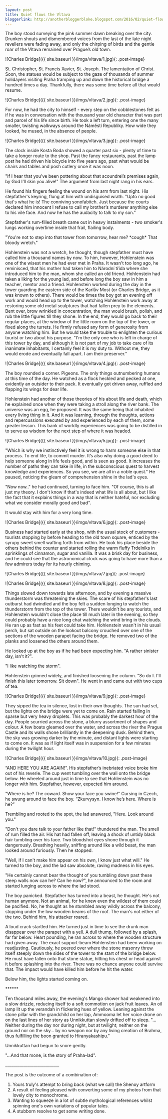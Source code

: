 ```yaml
---
layout: post
title: Quiet flows the Vltava
bloggerlink: http://anotherbloggerbloke.blogspot.com/2016/02/quiet-flows-vltava.html
---
```


The boy stood surveying the pink summer dawn breaking over the city. Drunken shouts and dismembered voices from the last of the late night revellers were fading away, and only the chirping of birds and the gentle roar of the Vltava remained over Prague’s old town.

![Charles Bridge]({{ site.baseurl }}/imgs/vltava/1.jpg){: .post-image}

St. Christopher, St. Francis Xavier, St. Joseph. The lamentation of Christ. 
Soon, the statues would be subject to the gaze of thousands of summer holidayers visiting Praha tramping up and down the historical bridge a hundred times a day. Thankfully, there was some time before all that would resume.

![Charles Bridge]({{ site.baseurl }}/imgs/vltava/2.jpg){: .post-image}

For now, he had the city to himself - every step on the cobblestones felt as if he was in conversation with the thousand year old character that was part and parcel of his life since birth. He took a left turn, entering one the many smaller, twisting walkways around the Náměstí Republiky. How wide they looked, he mused, in the absence of people.

![Charles Bridge]({{ site.baseurl }}/imgs/vltava/3.jpg){: .post-image}

The clock inside Kosta Boda showed a quarter past six - plenty of time to take a longer route to the shop. Past the fancy restaurants, past the lamp post he had driven his bicycle into five years ago, past what would be chairs and tables and posh cutlery once it was noon.

"If I hear that you've been pottering about that scoundrel’s premises again, by God I'll skin you alive!" The argument from last night rang in his ears.

He found his fingers feeling the wound on his arm from last night. His stepfather's keyring, flung at him with undisguised wrath. "Upto no good that's what he is! The conniving sonofabitch. Just because the courts declared him innocent I refuse to call my brother’s murderer anything else to his vile face. And now he has the audacity to talk to my son.”

Stepfather's rum-filled breath came out in heavy instalments - two smoker's lungs working overtime inside that frail, flailing body.

"You're not to step into that tower from tomorrow, hear me? \*cough\* That bloody wretch."

Hohlenstein was not a wretch, he thought, though stepfather must have called him a thousand names by now. To him, however, Hohlenstein was one of the wisest men he had ever met in Praha. It wasn't too long ago, he reminisced, that his mother had taken him to Národní třída where she introduced him to the man, whom she called an old friend. Hohlenstein had taken a liking for the young lad, and before long the boy saw in him a teacher, mentor and a friend. Hohlenstein worked during the day in the tower guarding the eastern side of the Karlův Most (or Charles Bridge, as it was known to others). There would be times the boy got an evening off work and would head up to the tower, watching Hohlenstein work away at restoring some old metal sculptures that had fallen prey to the elements. Bent over, brow wrinkled in concentration, the man would brush, polish, and rub the little figures till they shone. In the end, they would go back to their regular places, at the window of the little room on the top of the tower, or fixed along the turrets. He firmly refused any form of generosity from anyone watching him. But he would take the trouble to enlighten the curious tourist or two about his purpose. "I'm the only one who is left in charge of this tower by day, and although it is not part of my job to take care of its inanimate inhabitants, I certainly feel it is my duty to. Without me, they would erode and eventually fall apart. I am their preserver.”

![Charles Bridge]({{ site.baseurl }}/imgs/vltava/4.jpg){: .post-image}

The boy rounded a corner. Pigeons. The only things outnumbering humans at this time of the day. He watched as a flock heckled and pecked at one, evidently an outsider to their pack. It eventually got driven away, ruffled and flapping its wings for dear life.

Hohlenstein had another of those theories of his about life and death, which he explained once when they were taking a stroll along the river bank. The universe was an egg, he proposed. It was the same being that inhabited every living thing in it. And it was learning, through the thoughts, actions and repercussions executed by and experienced by each of them, some greater lesson. This bank of worldly experiences was going to be distilled in to serve as wisdom for the next step of where it was headed.

![Charles Bridge]({{ site.baseurl }}/imgs/vltava/5.jpg){: .post-image}

"Which is why we instinctively feel it is wrong to harm someone else in that process. To end life, to commit murder. It’s also why doing a good deed to help someone along in life feels good, and is seen as good. It increases the number of paths they can take in life, in the subconscious quest to harvest knowledge and experiences. So you see, we are all in a noble quest." He paused, noticing the gleam of comprehension shine in the lad's eyes.

"Now now.." he had continued, turning to face him. "Of course, this is all just my theory. I don't know if that's indeed what life is all about, but I like the fact that it explains things in a way that is neither hateful, nor excluding what we consider morally good and bad". 

It would stay with him for a very long time.

![Charles Bridge]({{ site.baseurl }}/imgs/vltava/6.jpg){: .post-image}

Business had started early at the shop, with the usual stock of customers - tourists stopping by before heading to the old town square, enticed by the syrupy sweet smell wafting forth from within. He took his place beside the others behind the counter and started rolling the warm fluffy Trdelníks in sprinklings of cinnamon, sugar and vanilla. It was a brisk day for business, and he could see that the astronomical clock was going to have more than a few admirers today for its hourly chiming.

![Charles Bridge]({{ site.baseurl }}/imgs/vltava/7.jpg){: .post-image}

![Charles Bridge]({{ site.baseurl }}/imgs/vltava/8.jpg){: .post-image}

Things slowed down towards late afternoon, and by evening a massive thunderstorm was threatening the skies. The scare of his stepfather's last outburst had dwindled and the boy felt a sudden longing to watch the thunderstorm from the top of the tower. There wouldn't be any tourists, and Hohlenstein wouldn't close the place till much later in the evening, so they could probably have a nice long chat watching the wind bring in the clouds. He ran up as fast as his feet could take him. Hohlenstein wasn't in his usual perch, but sat outside on the lookout balcony crouched over one of the sections of the wooden parapet facing the bridge. He removed two of the planks and loosened the others around them.

He looked up at the boy as if he had been expecting him. "A rather sinister day, isn't it?".

"I like watching the storm".

Hohlenstein grinned widely, and finished loosening the column. "So do I. I'll finish this later tomorrow. Sit down". He went in and came out with two cups of tea.

![Charles Bridge]({{ site.baseurl }}/imgs/vltava/9.jpg){: .post-image}

They sipped the tea in silence, lost in their own thoughts. The sun had set, but the lights on the bridge were yet to come on. Rain started falling in sparse but very heavy droplets. This was probably the darkest hour of the day. People scurried across the stone, a blurry assortment of shapes and colour. A few boats gleamed over the water, and across the river the Prague Castle and its walls shone brilliantly in the deepening dusk. Behind them, the sky was growing darker by the minute, and distant lights were starting to come on. It was as if light itself was in suspension for a few minutes during the twilight hour.

![Charles Bridge]({{ site.baseurl }}/imgs/vltava/10.jpg){: .post-image}

“AND HERE YOU ARE AGAIN!”. His stepfather’s inebriated voice broke him out of his reverie. The cup went tumbling over the wall onto the bridge below. He wheeled around just in time to see that Hohlenstein was no longer with him. Stepfather, however, expected him around.

"Where is he? The coward. Show your face you swine!" Cursing in Czech, he swung around to face the boy. “Zkurvysyn. I know he’s here. Where is he?”

Trembling and rooted to the spot, the lad answered, "Here. Look around you."

"Don't you dare talk to your father like that!" thundered the man. The smell of rum filled the air. His hat had fallen off, leaving a shock of untidy black hair tumbling over his face. Two bloodshot eyes shone through it dangerously. Breathing heavily, sniffing around like a wild beast, the man looked around furiously. Then he stopped.

"Well, if I can't make him appear on his own, I know just what will." He turned to the boy, and the lad saw absolute, raving madness in his eyes.

"He certainly cannot bear the thought of you tumbling down past these steep walls now can he? Can he now?", he announced to the room and started lunging across to where the lad stood.

The boy panicked. Stepfather has turned into a beast, he thought. He's not human anymore. Not an animal, for he knew even the wildest of them could be pacified. No, he thought as he stumbled away wildly across the balcony, stopping under the low wooden beams of the roof. The man's not either of the two. Behind him, his attacker roared. 

A loud crack startled him. He turned just in time to see the drunk man disappear over the parapet with a yell. A dull thump, followed by a splash, far far below. Heart pounding, he ran across to where the wooden structure had given away. The exact support-beam Hohlenstein had been working on readjusting. Cautiously, he peered over where the stone masonry threw itself steeply down the sides of the tower to the start of the bridge below. He must have fallen onto that stone statue, hitting his chest or head against it before splashing into the river. There was no chance anyone could survive that. The impact would have killed him before he hit the water.

Below him, the lights started coming on.

\*\*\*\*\*\*

Ten thousand miles away, the evening's Mango shower had weakened into a slow drizzle, reducing itself to a soft commotion on jack fruit leaves. An oil lamp lit up the verandah in flickering hues of yellow. Leaning against the stone pillar with the grandchild on her lap, Ammooma let her voice drone on on the last lines of her story as Unnikkuttan slowly drifted off to sleep. "... Neither during the day nor during night, but at twilight; neither on the ground nor on the sky… by no weapon nor by any living creation of Brahma, thus fulfilling the boon granted to Hiranyakashipu."

Unnikkuttan had begun to snore gently.

"...And that mone, is the story of Praha-lad".

\_\_\_\_\_\_\_\_\_\_\_\_\_\_\_\_\_\_\_\_\_\_\_\_\_\_\_

The post is the outcome of a combination of:
1. Yours truly's attempt to bring back (what we call) the Shenoy artform
2. A result of feeling pleased with converting some of my photos from that lovely city to monochrome.
3. Wanting to squeeze in a lot of subtle mythological references whilst spinning one's own variations of popular tales.
4. A stubborn resolve to get some writing done.